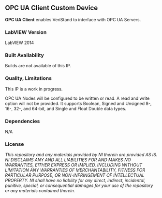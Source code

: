 ## OPC UA Client Custom Device ##

**OPC UA Client** enables VeriStand to interface with OPC UA Servers.

### LabVIEW Version ###

LabVIEW 2014

### Built Availability ###

Builds are not available of this IP.

### Quality, Limitations ###

This IP is a work in progress.

OPC UA Nodes will be configured to be written or read. A read and write option will not be provided. It supports Boolean, Signed and Unsigned 8-, 16-, 32-, and 64-bit, and Single and Float Double data types.

### Dependencies ###

N/A

### License ###

*This repository and any materials provided by NI therein are provided AS IS. NI DISCLAIMS ANY AND ALL LIABILITIES FOR AND MAKES NO WARRANTIES, EITHER EXPRESS OR IMPLIED, INCLUDING WITHOUT LIMITATION ANY WARRANTIES OF MERCHANTABILITY, FITNESS FOR  PARTICULAR PURPOSE, OR NON-INFRINGEMENT OF INTELLECTUAL PROPERTY. NI shall have no liability for any direct, indirect, incidental, punitive, special, or consequential damages for your use of the repository or any materials contained therein.*